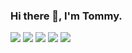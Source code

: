 ### Hi there 👋, I'm Tommy.
![](http://github-profile-summary-cards.vercel.app/api/cards/profile-details?username=Tommy-Layy&theme=github_dark)
![](http://github-profile-summary-cards.vercel.app/api/cards/stats?username=Tommy-Layy&theme=github_dark)
![](http://github-profile-summary-cards.vercel.app/api/cards/productive-time?username=Tommy-Layy&theme=github_dark&utcOffset=8)
![](http://github-profile-summary-cards.vercel.app/api/cards/repos-per-language?username=Tommy-Layy&theme=github_dark)
![](http://github-profile-summary-cards.vercel.app/api/cards/most-commit-language?username=Tommy-Layy&theme=github_dark)
